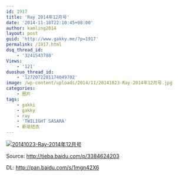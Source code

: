 ```yaml
---
id: 1917
title: 'Ray 2014年12月号'
date: '2014-11-18T22:10:45+08:00'
author: kamling2014
layout: post
guid: 'http://www.gakky.me/?p=1917'
permalink: /1917.html
dsq_thread_id:
    - '3241543788'
Views:
    - '121'
duoshuo_thread_id:
    - '1272072281174049702'
image: /wp-content/uploads/2014/11/20141023-Ray-2014年12月号.jpg
categories:
    - 图片
tags:
    - gakki
    - gakky
    - ray
    - 'TWILIGHT SASARA'
    - 新垣结衣
---
```


[![20141023-Ray-2014年12月号](http://www.yui-aragaki.org/wp-content/uploads/2014/11/20141023-Ray-2014年12月号.jpg)](http://www.yui-aragaki.org/wp-content/uploads/2014/11/20141023-Ray-2014年12月号.jpg "20141023-Ray-2014年12月号")

Source: <http://tieba.baidu.com/p/3384624203>

DL: <http://pan.baidu.com/s/1mgn42X6>